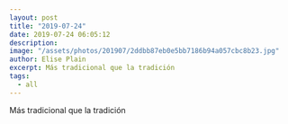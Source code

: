 ```yaml
---
layout: post
title: "2019-07-24"
date: 2019-07-24 06:05:12
description: 
image: "/assets/photos/201907/2ddbb87eb0e5bb7186b94a057cbc8b23.jpg"
author: Elise Plain
excerpt: Más tradicional que la tradición
tags: 
  - all
---
```


Más tradicional que la tradición
<p></p>